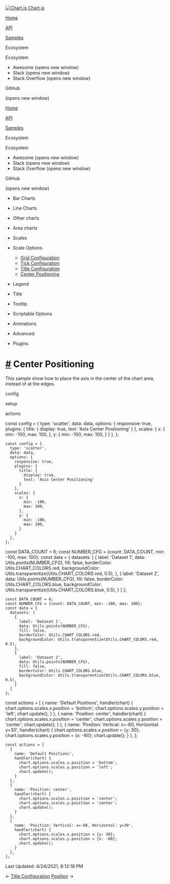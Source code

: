 <a href="/docs/3.2.0/" class="home-link router-link-active"><img src="/docs/3.2.0/favicon.ico" alt="Chart.js" class="logo" /> <span class="site-name can-hide">Chart.js</span></a>

<a href="/docs/3.2.0/" class="nav-link">Home</a>

<a href="/docs/3.2.0/api/" class="nav-link">API</a>

<a href="/docs/3.2.0/samples/" class="nav-link router-link-active">Samples</a>

<span class="title">Ecosystem</span> <span class="arrow down"></span>

<span class="title">Ecosystem</span> <span class="arrow right"></span>

-   Awesome
    <span class="sr-only">(opens new window)</span>
-   Slack
    <span class="sr-only">(opens new window)</span>
-   Stack Overflow
    <span class="sr-only">(opens new window)</span>

GitHub

<span class="sr-only">(opens new window)</span>

<a href="/docs/3.2.0/" class="nav-link">Home</a>

<a href="/docs/3.2.0/api/" class="nav-link">API</a>

<a href="/docs/3.2.0/samples/" class="nav-link router-link-active">Samples</a>

<span class="title">Ecosystem</span> <span class="arrow down"></span>

<span class="title">Ecosystem</span> <span class="arrow right"></span>

-   Awesome
    <span class="sr-only">(opens new window)</span>
-   Slack
    <span class="sr-only">(opens new window)</span>
-   Stack Overflow
    <span class="sr-only">(opens new window)</span>

GitHub

<span class="sr-only">(opens new window)</span>

-   Bar Charts <span class="arrow right"></span>

-   Line Charts <span class="arrow right"></span>

-   Other charts <span class="arrow right"></span>

-   Area charts <span class="arrow right"></span>

-   Scales <span class="arrow right"></span>

-   Scale Options <span class="arrow down"></span>

    -   <a href="/docs/3.2.0/samples/scale-options/grid.html" class="sidebar-link">Grid Configuration</a>
    -   <a href="/docs/3.2.0/samples/scale-options/ticks.html" class="sidebar-link">Tick Configuration</a>
    -   <a href="/docs/3.2.0/samples/scale-options/titles.html" class="sidebar-link">Title Configuration</a>
    -   <a href="/docs/3.2.0/samples/scale-options/center.html" class="active sidebar-link">Center Positioning</a>

-   Legend <span class="arrow right"></span>

-   Title <span class="arrow right"></span>

-   Tooltip <span class="arrow right"></span>

-   Scriptable Options <span class="arrow right"></span>

-   Animations <span class="arrow right"></span>

-   Advanced <span class="arrow right"></span>

-   Plugins <span class="arrow right"></span>

<a href="#center-positioning" class="header-anchor">#</a> Center Positioning
============================================================================

This sample show how to place the axis in the center of the chart area, instead of at the edges.

config

setup

actions

<a href="https://github.com/chartjs/Chart.js/blob/master/docs/samples/scale-options/center.md" class="code-editor-tool fab fa-github fa-lg" title="View on GitHub"></a>

const config = { type: 'scatter', data: data, options: { responsive: true, plugins: { title: { display: true, text: 'Axis Center Positioning' } }, scales: { x: { min: -100, max: 100, }, y: { min: -100, max: 100, } } }, };

    const config = {
      type: 'scatter',
      data: data,
      options: {
        responsive: true,
        plugins: {
          title: {
            display: true,
            text: 'Axis Center Positioning'
          }
        },
        scales: {
          x: {
            min: -100,
            max: 100,
          },
          y: {
            min: -100,
            max: 100,
          }
        }
      },
    };

const DATA\_COUNT = 6; const NUMBER\_CFG = {count: DATA\_COUNT, min: -100, max: 100}; const data = { datasets: \[ { label: 'Dataset 1', data: Utils.points(NUMBER\_CFG), fill: false, borderColor: Utils.CHART\_COLORS.red, backgroundColor: Utils.transparentize(Utils.CHART\_COLORS.red, 0.5), }, { label: 'Dataset 2', data: Utils.points(NUMBER\_CFG), fill: false, borderColor: Utils.CHART\_COLORS.blue, backgroundColor: Utils.transparentize(Utils.CHART\_COLORS.blue, 0.5), } \] };

    const DATA_COUNT = 6;
    const NUMBER_CFG = {count: DATA_COUNT, min: -100, max: 100};
    const data = {
      datasets: [
        {
          label: 'Dataset 1',
          data: Utils.points(NUMBER_CFG),
          fill: false,
          borderColor: Utils.CHART_COLORS.red,
          backgroundColor: Utils.transparentize(Utils.CHART_COLORS.red, 0.5),
        },
        {
          label: 'Dataset 2',
          data: Utils.points(NUMBER_CFG),
          fill: false,
          borderColor: Utils.CHART_COLORS.blue,
          backgroundColor: Utils.transparentize(Utils.CHART_COLORS.blue, 0.5),
        }
      ]
    };

const actions = \[ { name: 'Default Positions', handler(chart) { chart.options.scales.x.position = 'bottom'; chart.options.scales.y.position = 'left'; chart.update(); } }, { name: 'Position: center', handler(chart) { chart.options.scales.x.position = 'center'; chart.options.scales.y.position = 'center'; chart.update(); } }, { name: 'Position: Vertical: x=-60, Horizontal: y=30', handler(chart) { chart.options.scales.x.position = {y: 30}; chart.options.scales.y.position = {x: -60}; chart.update(); } }, \];

    const actions = [
      {
        name: 'Default Positions',
        handler(chart) {
          chart.options.scales.x.position = 'bottom';
          chart.options.scales.y.position = 'left';
          chart.update();
        }
      },
      {
        name: 'Position: center',
        handler(chart) {
          chart.options.scales.x.position = 'center';
          chart.options.scales.y.position = 'center';
          chart.update();
        }
      },
      {
        name: 'Position: Vertical: x=-60, Horizontal: y=30',
        handler(chart) {
          chart.options.scales.x.position = {y: 30};
          chart.options.scales.y.position = {x: -60};
          chart.update();
        }
      },
    ];

<span class="prefix">Last Updated:</span> <span class="time">4/24/2021, 8:12:18 PM</span>

<span class="prev"> ← <a href="/docs/3.2.0/samples/scale-options/titles.html" class="prev">Title Configuration</a> </span> <span class="next"> [Position](/docs/3.2.0/samples/legend/position.html) → </span>
